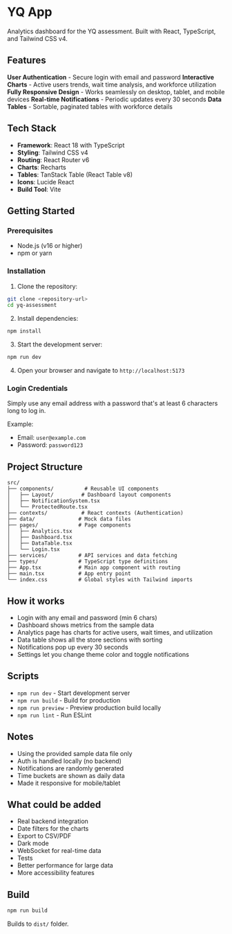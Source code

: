 # YQ App

Analytics dashboard for the YQ assessment. Built with React, TypeScript, and Tailwind CSS v4.

## Features

**User Authentication** - Secure login with email and password
**Interactive Charts** - Active users trends, wait time analysis, and workforce utilization
**Fully Responsive Design** - Works seamlessly on desktop, tablet, and mobile devices
**Real-time Notifications** - Periodic updates every 30 seconds
**Data Tables** - Sortable, paginated tables with workforce details

## Tech Stack

- **Framework**: React 18 with TypeScript
- **Styling**: Tailwind CSS v4
- **Routing**: React Router v6
- **Charts**: Recharts
- **Tables**: TanStack Table (React Table v8)
- **Icons**: Lucide React
- **Build Tool**: Vite

## Getting Started

### Prerequisites

- Node.js (v16 or higher)
- npm or yarn

### Installation

1. Clone the repository:
```bash
git clone <repository-url>
cd yq-assessment
```

2. Install dependencies:
```bash
npm install
```

3. Start the development server:
```bash
npm run dev
```

4. Open your browser and navigate to `http://localhost:5173`

### Login Credentials

Simply use any email address with a password that's at least 6 characters long to log in.

Example:
- Email: `user@example.com`
- Password: `password123`

## Project Structure

```
src/
├── components/          # Reusable UI components
│   ├── Layout/         # Dashboard layout components
│   ├── NotificationSystem.tsx
│   └── ProtectedRoute.tsx
├── contexts/           # React contexts (Authentication)
├── data/              # Mock data files
├── pages/             # Page components
│   ├── Analytics.tsx
│   ├── Dashboard.tsx
│   ├── DataTable.tsx
│   └── Login.tsx
├── services/          # API services and data fetching
├── types/             # TypeScript type definitions
├── App.tsx            # Main app component with routing
├── main.tsx           # App entry point
└── index.css          # Global styles with Tailwind imports
```

## How it works

- Login with any email and password (min 6 chars)
- Dashboard shows metrics from the sample data
- Analytics page has charts for active users, wait times, and utilization
- Data table shows all the store sections with sorting
- Notifications pop up every 30 seconds
- Settings let you change theme color and toggle notifications

## Scripts

- `npm run dev` - Start development server
- `npm run build` - Build for production
- `npm run preview` - Preview production build locally
- `npm run lint` - Run ESLint

## Notes

- Using the provided sample data file only
- Auth is handled locally (no backend)
- Notifications are randomly generated
- Time buckets are shown as daily data
- Made it responsive for mobile/tablet

## What could be added

- Real backend integration
- Date filters for the charts
- Export to CSV/PDF
- Dark mode
- WebSocket for real-time data
- Tests
- Better performance for large data
- More accessibility features

## Build

```bash
npm run build
```

Builds to `dist/` folder.